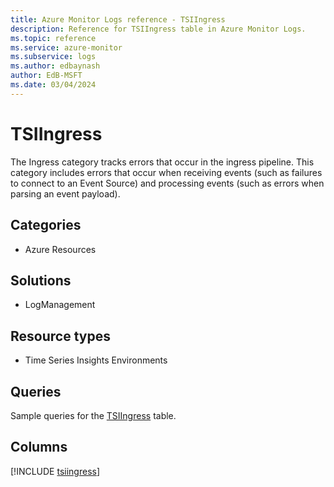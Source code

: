 ```yaml
---
title: Azure Monitor Logs reference - TSIIngress
description: Reference for TSIIngress table in Azure Monitor Logs.
ms.topic: reference
ms.service: azure-monitor
ms.subservice: logs
ms.author: edbaynash
author: EdB-MSFT
ms.date: 03/04/2024
---
```


# TSIIngress

The Ingress category tracks errors that occur in the ingress pipeline. This category includes errors that occur when receiving events (such as failures to connect to an Event Source) and processing events (such as errors when parsing an event payload).


## Categories

- Azure Resources

## Solutions

- LogManagement

## Resource types

- Time Series Insights Environments

## Queries

 Sample queries for the [TSIIngress](/azure/azure-monitor/reference/queries/tsiingress) table.


## Columns
  
[!INCLUDE [tsiingress](.././tables/includes/tsiingress-include.md)]
